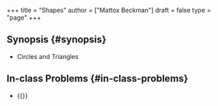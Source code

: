 +++
title = "Shapes"
author = ["Mattox Beckman"]
draft = false
type = "page"
+++

## Synopsis {#synopsis}

-   Circles and Triangles


## In-class Problems {#in-class-problems}

-   {{<UVa2 number="10589" >}}
